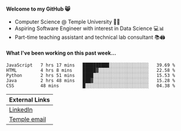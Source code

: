 #### Welcome to my GitHub 😸
  * Computer Science @ Temple University 🍒🦉
  * Aspiring Software Engineer with interest in Data Science 💻📊
  * Part-time teaching assistant and technical lab consultant 📚🖨️

#### What I've been working on this past week...
<!--START_SECTION:waka-->
```text
JavaScript   7 hrs 17 mins   ██████████░░░░░░░░░░░░░░░   39.69 % 
HTML         4 hrs 8 mins    █████▓░░░░░░░░░░░░░░░░░░░   22.58 % 
Python       2 hrs 51 mins   ████░░░░░░░░░░░░░░░░░░░░░   15.53 % 
Java         2 hrs 48 mins   ███▓░░░░░░░░░░░░░░░░░░░░░   15.28 % 
CSS          48 mins         █░░░░░░░░░░░░░░░░░░░░░░░░   04.38 % 
```
<!--END_SECTION:waka-->

| External Links | 
| -------------- | 
| [LinkedIn](https://linkedin.com/in/shullender) |
| [Temple email](mailto:stephull@temple.edu) |
